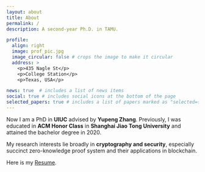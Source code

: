 ```yaml
---
layout: about
title: About
permalink: /
description: A second-year Ph.D. in TAMU.

profile:
  align: right
  image: prof_pic.jpg
  image_circular: false # crops the image to make it circular
  address: >
    <p>435 Nagle St</p>
    <p>College Station</p>
    <p>Texas, USA</p>

news: true  # includes a list of news items
social: true # includes social icons at the bottom of the page
selected_papers: true # includes a list of papers marked as "selected={true}"
---
```


Now I am a PhD in **UIUC** advised by **Yupeng Zhang**. Previously, I was educated in **ACM Honor Class** in **Shanghai Jiao Tong University** and attained the bachelor degree in 2020.

My research interests lie broadly in **cryptography and security**, especially succinct zero-knowledge proof system and their applications in blockchain.

Here is my [Resume](https://liutianyi.site/assets/pdf/tianyi_resume.pdf).
